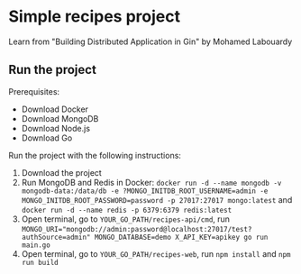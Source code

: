 # Simple recipes project

Learn from "Building Distributed Application in Gin" by Mohamed Labouardy

## Run the project

Prerequisites:

- Download Docker
- Download MongoDB
- Download Node.js
- Download Go

Run the project with the following instructions:

1. Download the project
2. Run MongoDB and Redis in Docker: `docker run -d --name mongodb -v mongodb-data:/data/db -e ?MONGO_INITDB_ROOT_USERNAME=admin -e MONGO_INITDB_ROOT_PASSWORD=password -p 27017:27017 mongo:latest` and `docker run -d --name redis -p 6379:6379 redis:latest`
3. Open terminal, go to `YOUR_GO_PATH/recipes-api/cmd`, run `MONGO_URI="mongodb://admin:password@localhost:27017/test?authSource=admin" MONGO_DATABASE=demo X_API_KEY=apikey go run main.go`
4. Open terminal, go to `YOUR_GO_PATH/recipes-web`, run `npm install` and `npm run build`
